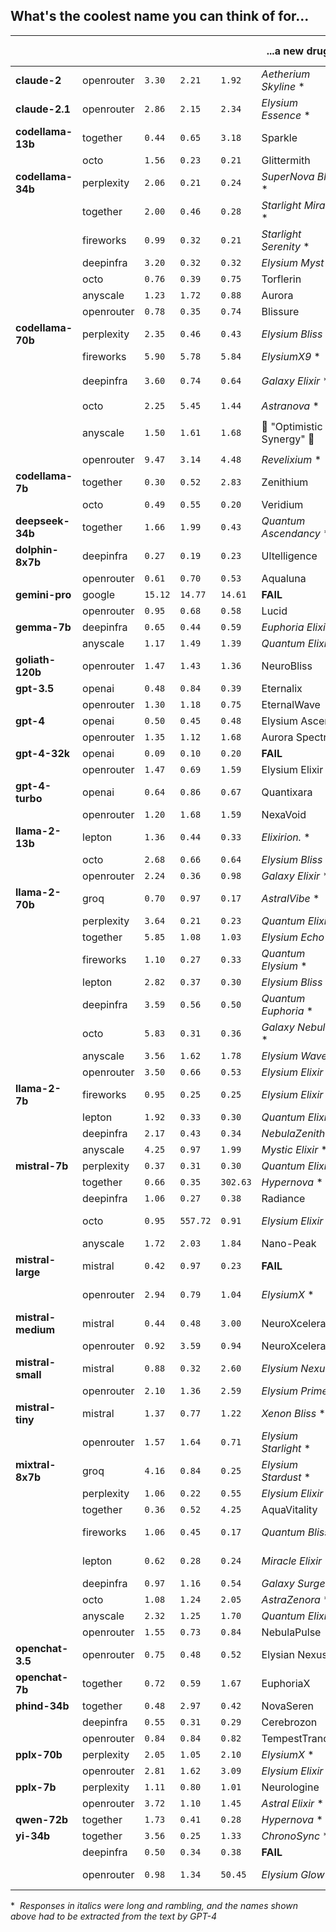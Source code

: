 ## What's the coolest name you can think of for...
||||||...a new drug?|...a space station?|...an AI tech startup?|
|----|----|----|----|----|----|----|----|
| **claude-2** | openrouter | `3.30` | `2.21` | `1.92` | *Aetherium Skyline* * | Destiny | Anthropic |
| **claude-2.1** | openrouter | `2.86` | `2.15` | `2.34` | *Elysium Essence* * | Destiny | Anthropic |
| **codellama-13b** | together | `0.44` | `0.65` | `3.18` | Sparkle | Galactic Gathering | NexusAI |
|  | octo | `1.56` | `0.23` | `0.21` | Glittermith | Aurora Station | Intelligence |
| **codellama-34b** | perplexity | `2.06` | `0.21` | `0.24` | *SuperNova Bliss* * | The Cygnus Station | AI-Mind |
|  | together | `2.00` | `0.46` | `0.28` | *Starlight Miracle* * | The Cygnus | AI-Mind |
|  | fireworks | `0.99` | `0.32` | `0.21` | *Starlight Serenity* * | The Crimson Comet | NovaTech |
|  | deepinfra | `3.20` | `0.32` | `0.32` | *Elysium Myst* * | Cosmopolis | NeuralPulse |
|  | octo | `0.76` | `0.39` | `0.75` | Torflerin | The Galactic Nexus | Cerebra |
|  | anyscale | `1.23` | `1.72` | `0.88` | Aurora | CosmoSphere | MatrixMind |
|  | openrouter | `0.78` | `0.35` | `0.74` | Blissure | 007-C | Quantum Minds |
| **codellama-70b** | perplexity | `2.35` | `0.46` | `0.43` | *Elysium Bliss* * | 🚀 "The Galactic Hub" 🚀 | 🤖 AI-N-Tech 🤖 |
|  | fireworks | `5.90` | `5.78` | `5.84` | *ElysiumX9* * | *Aeon Nebula Nexus* * | *IntelliQuantum* * |
|  | deepinfra | `3.60` | `0.74` | `0.64` | *Galaxy Elixir* * | *Galaxy's Crest* * | 🤔💻 Doodle Innate AI 💥 |
|  | octo | `2.25` | `5.45` | `1.44` | *Astranova* * | *Cosmic Sanctuary* * | *NeuralNova* * |
|  | anyscale | `1.50` | `1.61` | `1.68` | 💊 "Optimistic Synergy" 💊 | 🚀☀️👽 Towering Starship Station 🚀☀️👽 | *Neural Nova* * |
|  | openrouter | `9.47` | `3.14` | `4.48` | *Revelixium* * | *Celestial Vertex* * | *Neural Nexus* * |
| **codellama-7b** | together | `0.30` | `0.52` | `2.83` | Zenithium | Galactic Oasis | Zenith |
|  | octo | `0.49` | `0.55` | `0.20` | Veridium | Zara's Oasis | MindMeld |
| **deepseek-34b** | together | `1.66` | `1.99` | `0.43` | *Quantum Ascendancy* * | *Nebula Nexus* * | AI-Venture |
| **dolphin-8x7b** | deepinfra | `0.27` | `0.19` | `0.23` | Ultelligence | Nebula Haven | CyberSpectra |
|  | openrouter | `0.61` | `0.70` | `0.53` | Aqualuna | Celestial Mirage | SynerGear |
| **gemini-pro** | google | `15.12` | `14.77` | `14.61` | **FAIL** | **FAIL** | **FAIL** |
|  | openrouter | `0.95` | `0.68` | `0.58` | Lucid | Celestial Haven | CogniVerse |
| **gemma-7b** | deepinfra | `0.65` | `0.44` | `0.59` | *Euphoria Elixir* * | *Astra Celestialis* * | *NeuraLink* * |
|  | anyscale | `1.17` | `1.49` | `1.39` | *Quantum Elixir* * | *Nebula Nexus* * | *QuantumClarity* * |
| **goliath-120b** | openrouter | `1.47` | `1.43` | `1.36` | NeuroBliss | Dione's Starfall | Synaptic Skies |
| **gpt-3.5** | openai | `0.48` | `0.84` | `0.39` | Eternalix | Celestial Nexus | CyberNova |
|  | openrouter | `1.30` | `1.18` | `0.75` | EternalWave | Aurora 9 | MindMatrix |
| **gpt-4** | openai | `0.50` | `0.45` | `0.48` | Elysium Ascend | Celestial Serenity | Quantum Quasar |
|  | openrouter | `1.35` | `1.12` | `1.68` | Aurora Spectra | Cosmic Odyssey Haven | NeuralNova |
| **gpt-4-32k** | openai | `0.09` | `0.10` | `0.20` | **FAIL** | **FAIL** | **FAIL** |
|  | openrouter | `1.47` | `0.69` | `1.59` | Elysium Elixir | Infinity Horizon | QuantumSynapse |
| **gpt-4-turbo** | openai | `0.64` | `0.86` | `0.67` | Quantixara | Starhaven Observatory | NeuroNexa |
|  | openrouter | `1.20` | `1.68` | `1.59` | NexaVoid | Starhaven Orbital | AuroraMind |
| **llama-2-13b** | lepton | `1.36` | `0.44` | `0.33` | *Elixirion.* * | *StarForge Citadel* * | *NeuroNexus Innovations* * |
|  | octo | `2.68` | `0.66` | `0.64` | *Elysium Bliss* * | *Orion's Halo* * | *Neural Nimbus* * |
|  | openrouter | `2.24` | `0.36` | `0.98` | *Galaxy Elixir* * | Cosmic Oasis | *NeuroPulse* * |
| **llama-2-70b** | groq | `0.70` | `0.97` | `0.17` | *AstralVibe* * | Celestia | Neur0Sphere |
|  | perplexity | `3.64` | `0.21` | `0.23` | *Quantum Elixir* * | Nova Haven | Neurora |
|  | together | `5.85` | `1.08` | `1.03` | *Elysium Echo* * | Nova Haven | Neurora |
|  | fireworks | `1.10` | `0.27` | `0.33` | *Quantum Elysium* * | Galaxy's Edge | *NeuroFusion Labs* * |
|  | lepton | `2.82` | `0.37` | `0.30` | *Elysium Bliss* * | Nova Haven | Neuromorphix |
|  | deepinfra | `3.59` | `0.56` | `0.50` | *Quantum Euphoria* * | Nova Haven | Neuromorphix |
|  | octo | `5.83` | `0.31` | `0.36` | *Galaxy Nebula* * | Nova Haven | NeuralSky |
|  | anyscale | `3.56` | `1.62` | `1.78` | *Elysium Wave* * | Nova Spire | Neuromorphix |
|  | openrouter | `3.50` | `0.66` | `0.53` | *Elysium Elixir* * | Nebula's Edge | NeuralSky |
| **llama-2-7b** | fireworks | `0.95` | `0.25` | `0.25` | *Elysium Elixir* * | Orbital Oasis | *Neural Nexus Innovations* * |
|  | lepton | `1.92` | `0.33` | `0.30` | *Quantum Elixir* * | Orbital Oasis | NeuralSpark |
|  | deepinfra | `2.17` | `0.43` | `0.34` | *NebulaZenith* * | Galactic Haven | NovaMind |
|  | anyscale | `4.25` | `0.97` | `1.99` | *Mystic Elixir* * | Nebulon-9 | NeuralSphere |
| **mistral-7b** | perplexity | `0.37` | `0.31` | `0.30` | *Quantum Elixir* * | *Cosmic Nebula Nexus* * | *Quantum Cortex* * |
|  | together | `0.66` | `0.35` | `302.63` | *Hypernova* * | *Starlight Citadel* * | **FAIL** |
|  | deepinfra | `1.06` | `0.27` | `0.38` | Radiance | Seraphim One | Synthe Excellence |
|  | octo | `0.95` | `557.72` | `0.91` | *Elysium Elixir* * | *Starlight Citadel* * | *NeuroPulse Technologies* * |
|  | anyscale | `1.72` | `2.03` | `1.84` | Nano-Peak | 'Cosmos-A | Neural Boost |
| **mistral-large** | mistral | `0.42` | `0.97` | `0.23` | **FAIL** | **FAIL** | **FAIL** |
|  | openrouter | `2.94` | `0.79` | `1.04` | *ElysiumX* * | Stellar Sanctuary | NeuralNexus Solutions |
| **mistral-medium** | mistral | `0.44` | `0.48` | `3.00` | NeuroXcelerate | Nebula's Haven | *Quantum Synapse* * |
|  | openrouter | `0.92` | `3.59` | `0.94` | NeuroXcelerate | *Stellar Apex* * | NeuronFlare |
| **mistral-small** | mistral | `0.88` | `0.32` | `2.60` | *Elysium Nexus* * | Stardust Oasis | *Quantum Cortex* * |
|  | openrouter | `2.10` | `1.36` | `2.59` | *Elysium Prime* * | *Celestial Haven* * | *QuantumSynapse* * |
| **mistral-tiny** | mistral | `1.37` | `0.77` | `1.22` | *Xenon Bliss* * | *Galaxy Goliath* * | *Quantum Cortex* * |
|  | openrouter | `1.57` | `1.64` | `0.71` | *Elysium Starlight* * | *Galactic Pinnacle* * | *NeuralNova* * |
| **mixtral-8x7b** | groq | `4.16` | `0.84` | `0.25` | *Elysium Stardust* * | Stardust Oasis | *Neural Nova* * |
|  | perplexity | `1.06` | `0.22` | `0.55` | *Elysium Elixir* * | Stardust Oasis | *NeuralNimbus* * |
|  | together | `0.36` | `0.52` | `4.25` | AquaVitality | Galactic Nexus" | *NeuralNova* * |
|  | fireworks | `1.06` | `0.45` | `0.17` | *Quantum Bliss* * | *Galactic Titanium Sanctuary* * | QuantumSynapse |
|  | lepton | `0.62` | `0.28` | `0.24` | *Miracle Elixir* * | Starlight Citadel | Quantum Synapse Labs |
|  | deepinfra | `0.97` | `1.16` | `0.54` | *Galaxy Surge* * | *Celestial Haven* * | *Neural Synergy* * |
|  | octo | `1.08` | `1.24` | `2.05` | *AstraZenora* * | *Starlight Bastion* * | *NeuraByte* * |
|  | anyscale | `2.32` | `1.25` | `1.70` | *Quantum Elixir* * | Stardynamo Voidpulse | Quantum Synapse |
|  | openrouter | `1.55` | `0.73` | `0.84` | NebulaPulse | Galactic Harmony | EvolvAI |
| **openchat-3.5** | openrouter | `0.75` | `0.48` | `0.52` | Elysian Nexus | Celestial Odyssey | NeuroSynergy |
| **openchat-7b** | together | `0.72` | `0.59` | `1.67` | EuphoriaX | Nebula Nexus | QuantumMind |
| **phind-34b** | together | `0.48` | `2.97` | `0.42` | NovaSeren | Quantum Orbital Habitat | AIDynamic |
|  | deepinfra | `0.55` | `0.31` | `0.29` | Cerebrozon | **FAIL** | **FAIL** |
|  | openrouter | `0.84` | `0.84` | `0.82` | TempestTranquil | MeteorStellar | AIdeationInnovations |
| **pplx-70b** | perplexity | `2.05` | `1.05` | `2.10` | *ElysiumX* * | **Ascendant Horizon** | *NeuroNimbus* * |
|  | openrouter | `2.81` | `1.62` | `3.09` | *Elysium Elixir* * | Galactron Destinium | *Neural Nexus* * |
| **pplx-7b** | perplexity | `1.11` | `0.80` | `1.01` | Neurologine | Orbiton One | NeuralGenesis |
|  | openrouter | `3.72` | `1.10` | `1.45` | *Astral Elixir* * | Nexus One | ZenithIntel |
| **qwen-72b** | together | `1.73` | `0.41` | `0.28` | *Hypernova* * | Stellar Nexus | NeuroVerse |
| **yi-34b** | together | `3.56` | `0.25` | `1.33` | *ChronoSync* * | Galactic Nexus | CrystalClearAI |
|  | deepinfra | `0.50` | `0.34` | `0.38` | **FAIL** | S | AI Mastery |
|  | openrouter | `0.98` | `1.34` | `50.45` | *Elysium Glow* * | UltraBright StarCrystalSpaceStation | *Quantum Cortex* * |

*&nbsp; *Responses in italics were long and rambling, and the names shown above had to be extracted from the text by GPT-4*
